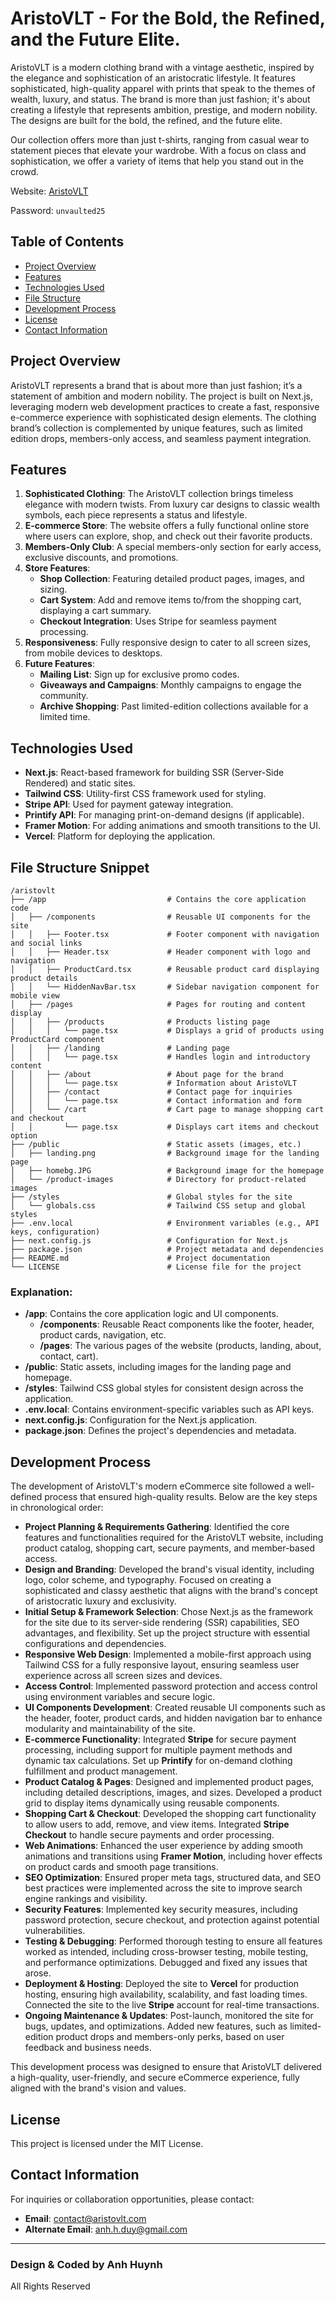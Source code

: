 # AristoVLT - For the Bold, the Refined, and the Future Elite.

AristoVLT is a modern clothing brand with a vintage aesthetic, inspired by the elegance and sophistication of an aristocratic lifestyle. It features sophisticated, high-quality apparel with prints that speak to the themes of wealth, luxury, and status. The brand is more than just fashion; it's about creating a lifestyle that represents ambition, prestige, and modern nobility. The designs are built for the bold, the refined, and the future elite.

Our collection offers more than just t-shirts, ranging from casual wear to statement pieces that elevate your wardrobe. With a focus on class and sophistication, we offer a variety of items that help you stand out in the crowd.

Website: [AristoVLT](https://aristovlt.vercel.app/)

Password: `unvaulted25`

## Table of Contents

- [Project Overview](#project-overview)
- [Features](#features)
- [Technologies Used](#technologies-used)
- [File Structure](#file-structure)
- [Development Process](#development-process)
- [License](#license)
- [Contact Information](#contact-information)

## Project Overview

AristoVLT represents a brand that is about more than just fashion; it’s a statement of ambition and modern nobility. The project is built on Next.js, leveraging modern web development practices to create a fast, responsive e-commerce experience with sophisticated design elements. The clothing brand’s collection is complemented by unique features, such as limited edition drops, members-only access, and seamless payment integration.

## Features

1. **Sophisticated Clothing**: The AristoVLT collection brings timeless elegance with modern twists. From luxury car designs to classic wealth symbols, each piece represents a status and lifestyle.
2. **E-commerce Store**: The website offers a fully functional online store where users can explore, shop, and check out their favorite products.
3. **Members-Only Club**: A special members-only section for early access, exclusive discounts, and promotions.
4. **Store Features**:
   - **Shop Collection**: Featuring detailed product pages, images, and sizing.
   - **Cart System**: Add and remove items to/from the shopping cart, displaying a cart summary.
   - **Checkout Integration**: Uses Stripe for seamless payment processing.
5. **Responsiveness**: Fully responsive design to cater to all screen sizes, from mobile devices to desktops.
6. **Future Features**:
   - **Mailing List**: Sign up for exclusive promo codes.
   - **Giveaways and Campaigns**: Monthly campaigns to engage the community.
   - **Archive Shopping**: Past limited-edition collections available for a limited time.

## Technologies Used

- **Next.js**: React-based framework for building SSR (Server-Side Rendered) and static sites.
- **Tailwind CSS**: Utility-first CSS framework used for styling.
- **Stripe API**: Used for payment gateway integration.
- **Printify API**: For managing print-on-demand designs (if applicable).
- **Framer Motion**: For adding animations and smooth transitions to the UI.
- **Vercel**: Platform for deploying the application.

## File Structure Snippet

```
/aristovlt
├── /app                           # Contains the core application code
│   ├── /components                # Reusable UI components for the site
│   │   ├── Footer.tsx             # Footer component with navigation and social links
│   │   ├── Header.tsx             # Header component with logo and navigation
│   │   ├── ProductCard.tsx        # Reusable product card displaying product details
│   │   └── HiddenNavBar.tsx       # Sidebar navigation component for mobile view
│   ├── /pages                     # Pages for routing and content display
│   │   ├── /products              # Products listing page
│   │   │   └── page.tsx           # Displays a grid of products using ProductCard component
│   │   ├── /landing               # Landing page
│   │   │   └── page.tsx           # Handles login and introductory content
│   │   ├── /about                 # About page for the brand
│   │   │   └── page.tsx           # Information about AristoVLT
│   │   ├── /contact               # Contact page for inquiries
│   │   │   └── page.tsx           # Contact information and form
│   │   └── /cart                  # Cart page to manage shopping cart and checkout
│   │       └── page.tsx           # Displays cart items and checkout option
├── /public                        # Static assets (images, etc.)
│   ├── landing.png                # Background image for the landing page
│   ├── homebg.JPG                 # Background image for the homepage
│   └── /product-images            # Directory for product-related images
├── /styles                        # Global styles for the site
│   └── globals.css                # Tailwind CSS setup and global styles
├── .env.local                     # Environment variables (e.g., API keys, configuration)
├── next.config.js                 # Configuration for Next.js
├── package.json                   # Project metadata and dependencies
├── README.md                      # Project documentation
└── LICENSE                        # License file for the project
```

### Explanation:

- **/app**: Contains the core application logic and UI components.
  - **/components**: Reusable React components like the footer, header, product cards, navigation, etc.
  - **/pages**: The various pages of the website (products, landing, about, contact, cart).
- **/public**: Static assets, including images for the landing page and homepage.
- **/styles**: Tailwind CSS global styles for consistent design across the application.
- **.env.local**: Contains environment-specific variables such as API keys.
- **next.config.js**: Configuration for the Next.js application.
- **package.json**: Defines the project's dependencies and metadata.

## Development Process

The development of AristoVLT's modern eCommerce site followed a well-defined process that ensured high-quality results. Below are the key steps in chronological order:

- **Project Planning & Requirements Gathering**: Identified the core features and functionalities required for the AristoVLT website, including product catalog, shopping cart, secure payments, and member-based access.
- **Design and Branding**: Developed the brand's visual identity, including logo, color scheme, and typography. Focused on creating a sophisticated and classy aesthetic that aligns with the brand's concept of aristocratic luxury and exclusivity.
- **Initial Setup & Framework Selection**: Chose Next.js as the framework for the site due to its server-side rendering (SSR) capabilities, SEO advantages, and flexibility. Set up the project structure with essential configurations and dependencies.
- **Responsive Web Design**: Implemented a mobile-first approach using Tailwind CSS for a fully responsive layout, ensuring seamless user experience across all screen sizes and devices.
- **Access Control**: Implemented password protection and access control using environment variables and secure logic.
- **UI Components Development**: Created reusable UI components such as the header, footer, product cards, and hidden navigation bar to enhance modularity and maintainability of the site.
- **E-commerce Functionality**: Integrated **Stripe** for secure payment processing, including support for multiple payment methods and dynamic tax calculations. Set up **Printify** for on-demand clothing fulfillment and product management.
- **Product Catalog & Pages**: Designed and implemented product pages, including detailed descriptions, images, and sizes. Developed a product grid to display items dynamically using reusable components.
- **Shopping Cart & Checkout**: Developed the shopping cart functionality to allow users to add, remove, and view items. Integrated **Stripe Checkout** to handle secure payments and order processing.
- **Web Animations**: Enhanced the user experience by adding smooth animations and transitions using **Framer Motion**, including hover effects on product cards and smooth page transitions.
- **SEO Optimization**: Ensured proper meta tags, structured data, and SEO best practices were implemented across the site to improve search engine rankings and visibility.
- **Security Features**: Implemented key security measures, including password protection, secure checkout, and protection against potential vulnerabilities.
- **Testing & Debugging**: Performed thorough testing to ensure all features worked as intended, including cross-browser testing, mobile testing, and performance optimizations. Debugged and fixed any issues that arose.
- **Deployment & Hosting**: Deployed the site to **Vercel** for production hosting, ensuring high availability, scalability, and fast loading times. Connected the site to the live **Stripe** account for real-time transactions.
- **Ongoing Maintenance & Updates**: Post-launch, monitored the site for bugs, updates, and optimizations. Added new features, such as limited-edition product drops and members-only perks, based on user feedback and business needs.

This development process was designed to ensure that AristoVLT delivered a high-quality, user-friendly, and secure eCommerce experience, fully aligned with the brand's vision and values.

## License

This project is licensed under the MIT License.

## Contact Information

For inquiries or collaboration opportunities, please contact:

- **Email**: [contact@aristovlt.com](mailto:contact@aristovlt.com)
- **Alternate Email**: [anh.h.duy@gmail.com](mailto:anh.h.duy@gmail.com)

---

### Design & Coded by Anh Huynh

All Rights Reserved
